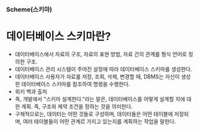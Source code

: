 ### Scheme(스키마)

# 데이터베이스 스키마란?
- 데이터베이스에서 자료의 구조, 자료의 표현 방법, 자료 간의 관계를 형식 언어로 정의한 구조.
- 데이터베이스 관리 시스템이 주어진 설정에 따라 데이터베이스 스키마를 생성한다.
- 데이터베이스 사용자가 자료를 저장, 조회, 삭제, 변경할 때, DBMS는 자신이 생성한 데이터베이스 스키마를 참조하여 명령을 수행한다.
- 위키 백과 출처
- 즉, 개발에서 "스키마 설계한다."라는 말은, 데이터베이스를 어떻게 설계할 지에 대한 계획. 즉, 구조와 제약 조건을 정하는 것을 의미한다.
- 구체적으로는, 데이터는 어떤 것들로 구성하며, 데이터들은 어떤 테이블에 저장되며, 여러 테이블들이 어떤 관계르 가지고 있는지를 계획하는 작업을 말한다.
